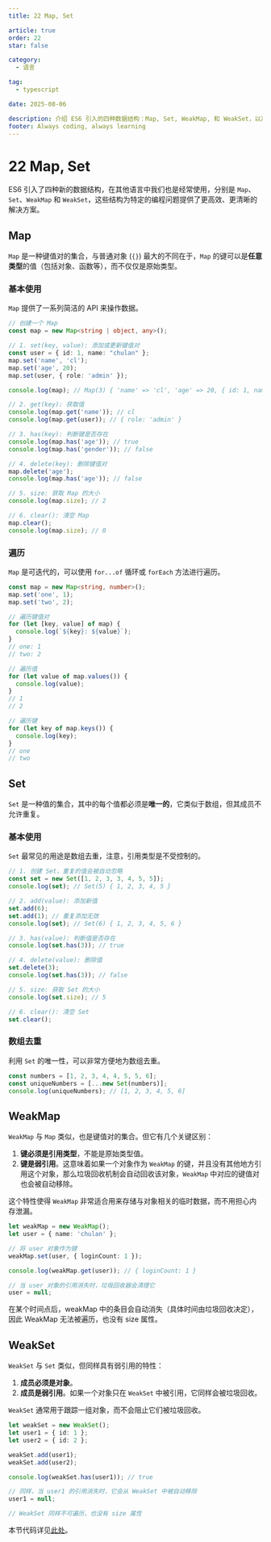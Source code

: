 ```yaml
---
title: 22 Map, Set

article: true
order: 22
star: false

category:
  - 语言

tag:
  - typescript

date: 2025-08-06

description: 介绍 ES6 引入的四种数据结构：Map, Set, WeakMap, 和 WeakSet，以及它们在ts中的应用场景。
footer: Always coding, always learning
---
```


<!-- more -->

# 22 Map, Set

ES6 引入了四种新的数据结构，在其他语言中我们也是经常使用，分别是 `Map`、`Set`、`WeakMap` 和 `WeakSet`，这些结构为特定的编程问题提供了更高效、更清晰的解决方案。

## Map

`Map` 是一种键值对的集合，与普通对象 (`{}`) 最大的不同在于，`Map` 的键可以是**任意类型**的值（包括对象、函数等），而不仅仅是原始类型。

### 基本使用

`Map` 提供了一系列简洁的 API 来操作数据。

```typescript
// 创建一个 Map
const map = new Map<string | object, any>();

// 1. set(key, value): 添加或更新键值对
const user = { id: 1, name: "chulan" };
map.set('name', 'cl');
map.set('age', 20);
map.set(user, { role: 'admin' });

console.log(map); // Map(3) { 'name' => 'cl', 'age' => 20, { id: 1, name: 'chulan' } => { role: 'admin' } }

// 2. get(key): 获取值
console.log(map.get('name')); // cl
console.log(map.get(user)); // { role: 'admin' }

// 3. has(key): 判断键是否存在
console.log(map.has('age')); // true
console.log(map.has('gender')); // false

// 4. delete(key): 删除键值对
map.delete('age');
console.log(map.has('age')); // false

// 5. size: 获取 Map 的大小
console.log(map.size); // 2

// 6. clear(): 清空 Map
map.clear();
console.log(map.size); // 0
```

### 遍历

`Map` 是可迭代的，可以使用 `for...of` 循环或 `forEach` 方法进行遍历。

```typescript
const map = new Map<string, number>();
map.set('one', 1);
map.set('two', 2);

// 遍历键值对
for (let [key, value] of map) {
  console.log(`${key}: ${value}`);
}
// one: 1
// two: 2

// 遍历值
for (let value of map.values()) {
  console.log(value);
}
// 1
// 2

// 遍历键
for (let key of map.keys()) {
  console.log(key);
}
// one
// two
```

## Set

`Set` 是一种值的集合，其中的每个值都必须是**唯一的**，它类似于数组，但其成员不允许重复。

### 基本使用

`Set` 最常见的用途是数组去重，注意，引用类型是不受控制的。

```typescript
// 1. 创建 Set，重复的值会被自动忽略
const set = new Set([1, 2, 3, 3, 4, 5, 5]);
console.log(set); // Set(5) { 1, 2, 3, 4, 5 }

// 2. add(value): 添加新值
set.add(6);
set.add(1); // 重复添加无效
console.log(set); // Set(6) { 1, 2, 3, 4, 5, 6 }

// 3. has(value): 判断值是否存在
console.log(set.has(3)); // true

// 4. delete(value): 删除值
set.delete(3);
console.log(set.has(3)); // false

// 5. size: 获取 Set 的大小
console.log(set.size); // 5

// 6. clear(): 清空 Set
set.clear();
```

### 数组去重

利用 `Set` 的唯一性，可以非常方便地为数组去重。

```typescript
const numbers = [1, 2, 3, 4, 4, 5, 5, 6];
const uniqueNumbers = [...new Set(numbers)];
console.log(uniqueNumbers); // [1, 2, 3, 4, 5, 6]
```

## WeakMap

`WeakMap` 与 `Map` 类似，也是键值对的集合。但它有几个关键区别：
1.  **键必须是引用类型**，不能是原始类型值。
2.  **键是弱引用**。这意味着如果一个对象作为 `WeakMap` 的键，并且没有其他地方引用这个对象，那么垃圾回收机制会自动回收该对象，`WeakMap` 中对应的键值对也会被自动移除。

这个特性使得 `WeakMap` 非常适合用来存储与对象相关的临时数据，而不用担心内存泄漏。

```typescript
let weakMap = new WeakMap();
let user = { name: 'chulan' };

// 将 user 对象作为键
weakMap.set(user, { loginCount: 1 });

console.log(weakMap.get(user)); // { loginCount: 1 }

// 当 user 对象的引用消失时，垃圾回收器会清理它
user = null;
```

在某个时间点后，weakMap 中的条目会自动消失（具体时间由垃圾回收决定），因此 WeakMap 无法被遍历，也没有 size 属性。

## WeakSet

`WeakSet` 与 `Set` 类似，但同样具有弱引用的特性：
1.  **成员必须是对象**。
2.  **成员是弱引用**。如果一个对象只在 `WeakSet` 中被引用，它同样会被垃圾回收。

`WeakSet` 通常用于跟踪一组对象，而不会阻止它们被垃圾回收。

```typescript
let weakSet = new WeakSet();
let user1 = { id: 1 };
let user2 = { id: 2 };

weakSet.add(user1);
weakSet.add(user2);

console.log(weakSet.has(user1)); // true

// 同样，当 user1 的引用消失时，它会从 WeakSet 中被自动移除
user1 = null;

// WeakSet 同样不可遍历，也没有 size 属性
```

本节代码详见[此处](https://github.com/KBchulan/ClBlogs-Src/blob/main/blogs-main/typescript/22-map-set/index.ts)。
